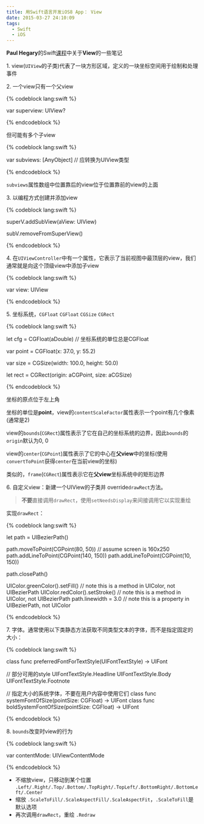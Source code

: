 ```yaml
---
title: 用Swift语言开发iOS8 App： View
date: 2015-03-27 24:10:09
tags:
  - Swift
  - iOS
---
```


**Paul Hegary**的Swift[课程](https://itunes.apple.com/cn/course/developing-ios-8-apps-swift/id961180099 "Developing iOS 8 Apps with Swift")中关于**View**的一些笔记

1\. view(`UIView`的子类)代表了一块方形区域，定义的一块坐标空间用于绘制和处理事件


2\. 一个view只有一个父view

{% codeblock lang:swift %}

var superview: UIView?

{% endcodeblock %}

但可能有多个子view

{% codeblock lang:swift %}

var subviews: [AnyObject]    // 应转换为UIView类型

{% endcodeblock %}

`subviews`属性数组中位置靠后的view位于位置靠前的view的上面

<!-- more -->

3\. 以编程方式创建并添加view

{% codeblock lang:swift %}

superV.addSubView(aView: UIView)

subV.removeFromSuperView()

{% endcodeblock %}

4\. 在`UIViewController`中有一个属性，它表示了当前视图中最顶层的view，我们通常就是向这个顶级view中添加子view

{% codeblock lang:swift %}

var view: UIView

{% endcodeblock %}

5\. 坐标系统，`CGFloat` `CGFloat` `CGSize` `CGRect`

{% codeblock lang:swift %}

let cfg = CGFloat(aDouble)             // 坐标系统的单位总是CGFloat

var point = CGFloat(x: 37.0, y: 55.2)

var size = CGSize(width: 100.0, height: 50.0)

let rect = CGRect(origin: aCGPoint, size: aCGSize)

{% endcodeblock %}

坐标的原点位于左上角

坐标的单位是**point**，view的`contentScaleFactor`属性表示一个point有几个像素(通常是2)

view的`bounds`(`CGRect`)属性表示了它在自己的坐标系统的边界，因此`bounds`的`origin`默认为0, 0

view的`center`(`CGPoint`)属性表示了它的中心在**父view**中的坐标(使用`convertToPoint`获得`center`在当前view的坐标)

类似的，`frame`(`CGRect`)属性表示它在**父view**坐标系统中的矩形边界

6\. 自定义view：新建一个UIView的子类并 override`drawRect`方法。

> **不要**直接调用`drawRect`，使用`setNeedsDisplay`来间接调用它以实现重绘

实现`drawRect`：

{% codeblock lang:swift %}

let path = UIBezierPath()

path.moveToPoint(CGPoint(80, 50)) // assume screen is 160x250
path.addLineToPoint(CGPoint(140, 150))
path.addLineToPoint(CGPoint(10, 150))

path.closePath()

UIColor.greenColor().setFill() // note this is a method in UIColor, not UIBezierPath
UIColor.redColor().setStroke() // note this is a method in UIColor, not UIBezierPath
path.linewidth = 3.0 // note this is a property in UIBezierPath, not UIColor

{% endcodeblock %}

7\. 字体。通常使用以下类静态方法获取不同类型文本的字体，而不是指定固定的大小：

{% codeblock lang:swift %}

class func preferredFontForTextStyle(UIFontTextStyle) -> UIFont

// 部分可用的style
UIFontTextStyle.Headline
UIFontTextStyle.Body
UIFontTextStyle.Footnote

// 指定大小的系统字体，不要在用户内容中使用它们
class func systemFontOfSize(pointSize: CGFloat) -> UIFont
class func boldSystemFontOfSize(pointSize: CGFloat) -> UIFont

{% endcodeblock %}

8\. `bounds`改变时view的行为

{% codeblock lang:swift %}

var contentMode: UIViewContentMode

{% endcodeblock %}

  * 不缩放view，只移动到某个位置
 `.Left/.Right/.Top/.Bottom/.TopRight/.TopLeft/.BottomRight/.BottomLeft/.Center`
  * 缩放
 `.ScaleToFill/.ScaleAspectFill/.ScaleAspectFit`，`.ScaleToFill`是默认选项
  * 再次调用`drawRect`，重绘
 `.Redraw`
